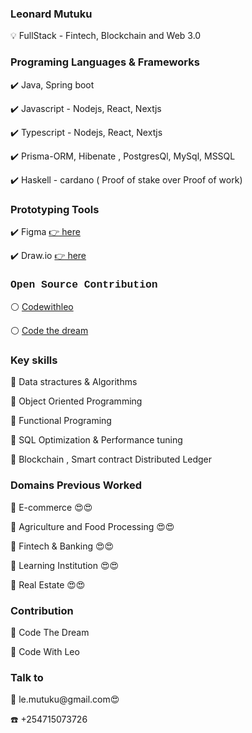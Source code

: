 <h3 style"font-family: Courier, monospace; color:blue"> Leonard Mutuku  </h3>
💡  FullStack - Fintech, Blockchain and Web 3.0
<h3 style"font-family: Courier, monospace;"> Programing Languages & Frameworks </h3>
 
✔️ Java, Spring boot
 
✔️ Javascript - Nodejs, React, Nextjs
 
✔️ Typescript - Nodejs, React, Nextjs

✔️ Prisma-ORM, Hibenate , PostgresQl, MySql, MSSQL 

✔️ Haskell - cardano ( Proof of stake over Proof of work)


<h3 style"font-family: Courier, monospace;"> Prototyping Tools</h3>

✔️ Figma <a href="https://www.figma.com/"> 👉 here </a>

✔️ Draw.io  <a  href="draw.io"> 👉 here </a> 

<h3 style="font-family: Courier, monospace;">Open Source Contribution</h3>

⚪ <a href="https://codewithleo.vercel.app/"> Codewithleo</a>

⚪ <a href="https://codethedream.org/"> Code the dream</a>

<h3 style"font-family: Courier, monospace;">Key skills</h3>

 📌 Data stractures & Algorithms
 
 📌 Object Oriented Programming
 
 📌 Functional Programing
 
 📌 SQL Optimization & Performance tuning

  📌 Blockchain , Smart contract Distributed Ledger

 <h3> Domains Previous Worked</h3>
 
 🛒 E-commerce 😍😍
 
 🥘 Agriculture and Food Processing 😍😍
 
 🏦 Fintech & Banking 😍😍
 
 🏫 Learning Institution 😍😍
 
 🏡 Real Estate 😍😍

<h3 style"font-family: Courier, monospace;"> Contribution</h3>

🥂 Code The Dream

🥂 Code With Leo

<h3> Talk to</h3>
📧 le.mutuku@gmail.com😍

☎️ +254715073726
 

